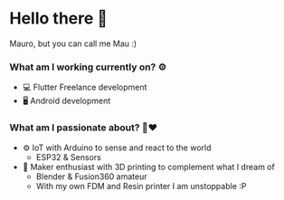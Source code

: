 # Hello there 👋

Mauro, but you can call me Mau :)

### What am I working currently on? ⚙️
- 💻 Flutter Freelance development
- 🖥️ Android development

### What am I passionate about? 🔭❤️
- ⚙️ IoT with Arduino to sense and react to the world
  - ESP32 & Sensors 
- 🤖 Maker enthusiast with 3D printing to complement what I dream of
  - Blender & Fusion360 amateur
  - With my own FDM and Resin printer I am unstoppable :P



<!--
**MauBocanegra/MauBocanegra** is a ✨ _special_ ✨ repository because its `README.md` (this file) appears on your GitHub profile.

Here are some ideas to get you started:

- 🔭 I’m currently working on ...
- 🌱 I’m currently learning ...
- 👯 I’m looking to collaborate on ...
- 🤔 I’m looking for help with ...
- 💬 Ask me about ...
- 📫 How to reach me: ...
- 😄 Pronouns: ...
- ⚡ Fun fact: ...
-->
